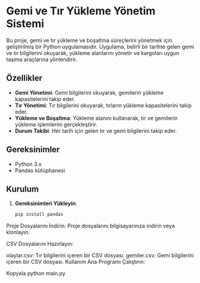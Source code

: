 # Gemi ve Tır Yükleme Yönetim Sistemi

Bu proje, gemi ve tır yükleme ve boşaltma süreçlerini yönetmek için geliştirilmiş bir Python uygulamasıdır. Uygulama, belirli bir tarihte gelen gemi ve tır bilgilerini okuyarak, yükleme alanlarını yönetir ve kargoları uygun taşıma araçlarına yönlendirir.

## Özellikler

- **Gemi Yönetimi**: Gemi bilgilerini okuyarak, gemilerin yükleme kapasitelerini takip eder.
- **Tır Yönetimi**: Tır bilgilerini okuyarak, tırların yükleme kapasitelerini takip eder.
- **Yükleme ve Boşaltma**: Yükleme alanını kullanarak, tır ve gemilerin yükleme işlemlerini gerçekleştirir.
- **Durum Takibi**: Her tarih için gelen tır ve gemi bilgilerini takip eder.

## Gereksinimler

- Python 3.x
- Pandas kütüphanesi

## Kurulum

1. **Gereksinimleri Yükleyin**:
   ```bash
   pip install pandas


Proje Dosyalarını İndirin: Proje dosyalarını bilgisayarınıza indirin veya klonlayın.

CSV Dosyalarını Hazırlayın:

olaylar.csv: Tır bilgilerini içeren bir CSV dosyası.
gemiler.csv: Gemi bilgilerini içeren bir CSV dosyası.
Kullanım
Ana Programı Çalıştırın:

Kopyala
python main.py
